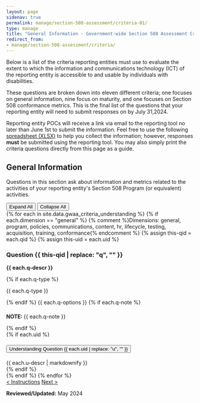 ```yaml
---
layout: page
sidenav: true
permalink: manage/section-508-assessment/criteria-01/
type: manage
title: "General Information - Government-wide Section 508 Assessment Criteria"
redirect_from:
- manage/section-508-assessment/criteria/
---
```

Below is a list of the criteria reporting entities must use to evaluate the extent to which the information and communications technology (ICT) of the reporting entity is accessible to and usable by individuals with disabilities. 

These questions are broken down into eleven different criteria; one focuses on general information, nine focus on maturity, and one focuses on Section 508 conformance metrics. This is the final list of the questions that your reporting entity will need to submit responses on by July 31,2024.

Reporting entity POCs will receive a link via email to the reporting tool no later than June 1st to submit the information. Feel free to use the following <a href="https://assets.section508.gov/files/reports/FY-24%20Government-wide%20Section%20508%20Assessment%20Criteria.xlsx" download>spreadsheet (XLSX)</a> to help you collect the information; however, responses <strong>must</strong> be submitted using the reporting tool. You may also simply print the criteria questions directly from this page as a guide.

<H2 id="general-information">General Information</H2>
<p>Questions in this section ask about information and metrics related to the activities of your reporting entity's Section 508 Program (or equivalent) activities.</p>

<!-- Expand/Collapse All "Understanding" Content -->
<div class="margin-y-3 margin-x-1">
    <button id="expand-all" class="usa-button">Expand All</button>
    <button id="collapse-all" class="usa-button">Collapse All</button>
</div>

<div class="usa-card-group">
<!-- begin insert criteria -->
{% for each in site.data.gwaa_criteria_understanding %}
    {% if each.dimension == "general" %} {% comment %}Dimensions: general, program, policies, communications, content, hr, lifecycle, testing, acquisition, training, conformance{% endcomment %}
    {% assign this-qid = each.qid %}
    {% assign this-uid = each.uid %}
    <div id="{{ this-qid }}" class="usa-card tablet:grid-col-12">
        <div class="usa-card__container border-top">
            <div class="usa-card__header">
                <h3 class="usa-card__heading"> Question {{ this-qid | replace: "q", "" }}</h3>
            </div>
            <div class="usa-card__body">
                <p><strong>{{ each.q-descr }}</strong></p>
                {% if each.q-type %}
                <p>{{ each.q-type }}</p>
                {% endif %}
                {{ each.q-options }}
                {% if each.q-note %}
                <div class="border-base radius-lg border-1px padding-1 bg-primary-lighter" style="margin-top: 1.5em;">
                <p><strong>NOTE: </strong> {{ each.q-note }}</p>
                </div>
                {% endif %}
            </div>
            {% if each.uid %}
            <div class="border-top-05 border-primary margin-top-1">
                <div class="usa-accordion">
                    <h4 class="usa-accordion__heading">
                        <button
                        type="button"
                        class="usa-accordion__button understand_button padding-left-3 radius-bottom-lg"
                        aria-expanded="false"
                        aria-controls="{{ each.uid }}"
                        >
                        Understanding Question {{ each.uid | replace: "u", "" }}
                        </button>
                    </h4>
                    <div id="{{ each.uid }}" class="usa-accordion__content understand_content usa-prose padding-x-3 padding-y-0 bg-primary-lighter text-primary-darker border-top-05 border-primary radius-bottom-lg">
                        <div class="margin-x-auto margin-y-0">
                            {{ each.u-descr | markdownify }}
                        </div>
                    </div>
                </div>
            </div>
        {% endif %}
        </div>
    </div>
  {% endif %}
{% endfor %}
<!-- end insert criteria -->

</div>
<div id="prev-next-section">
    <a class="prev-page" title="Go to instructions" href="{{site.baseurl}}/manage/section-508-assessment/"> < Instructions</a>
    <a class="prev-page" title="Go to next page" href="{{site.baseurl}}/manage/section-508-assessment/criteria-02/"> Next > </a>
</div>

**Reviewed/Updated:** May 2024

<!-- Expand/Collapse All Understanding Content script -->
<script>
    $("#expand-all").on("click", function (){
        $(".understand_button").attr("aria-expanded", "true");
        $(".understand_button").toggleClass("radius-bottom-lg");
        $(".understand_content").removeAttr("hidden");
    });
    $("#collapse-all").on("click", function (){
        $(".understand_button").attr("aria-expanded", "false");
        $(".understand_button").toggleClass("radius-bottom-lg");
        $(".understand_content").attr("hidden","");
    });
    $(".understand_button").on("click", function(){
        $(this).toggleClass("radius-bottom-lg");
    });
</script>

<!-- Unhide hash/anchor from external url -->
<script>
    $(function(){
        var window_hash = window.location.hash;
        if ($(window_hash).hasClass("usa-card")){
            let u_hash = window_hash.replace("q", "u");
            $(u_hash).removeAttr("hidden");
            $(u_hash).prev().children(".understand_button").attr("aria-expanded", "true");
            $(u_hash).prev().children(".understand_button").toggleClass("radius-bottom-lg");
        }
    });
</script>